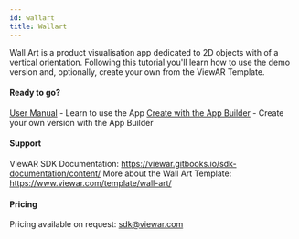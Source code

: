 ```yaml
---
id: wallart
title: Wallart
---
```


Wall Art is a product visualisation app dedicated to 2D objects with of a vertical orientation. Following this tutorial you'll learn how to use the demo version and, optionally, create your own from the ViewAR Template.

#### Ready to go?

[User Manual](tutorials/wall-art/wall-art-user-manual.md) - Learn to use the App
[Create with the App Builder](tutorials/wall-art/wall-art-app-creation.md) - Create your own version with the App Builder

#### Support

ViewAR SDK Documentation: https://viewar.gitbooks.io/sdk-documentation/content/
More about the Wall Art Template: https://www.viewar.com/template/wall-art/

#### Pricing

Pricing available on request: <sdk@viewar.com>
